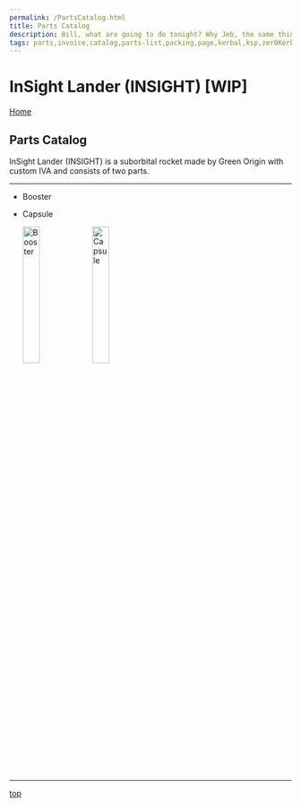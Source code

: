 ```yaml
---
permalink: /PartsCatalog.html
title: Parts Catalog
description: Bill, what are going to do tonight? Why Jeb, the same thing we do every night, Take over the world!
tags: parts,invoice,catalog,parts-list,packing,page,kerbal,ksp,zer0Kerbal,zedK
---
```


<!-- PartsCatalog.md v1.1.4.1
InSight Lander (INSIGHT)
created: 01 Feb 2022
updated: 01 Oct 2022 -->

<script src="https://kit.fontawesome.com/0ea5493613.js" crossorigin="anonymous"></script>
<i class="fa-solid fa-explosion fa-beat-fade fa-3x" style="--fa-beat-fade-opacity: 0.1; --fa-beat-fade-scale: 1.25;color: #FF7E03" ></i>

# InSight Lander (INSIGHT) [WIP]

[Home](./index.md)

## Parts Catalog

InSight Lander (INSIGHT) is a suborbital rocket made by Green Origin with custom IVA and consists of two parts.

---

* Booster
* Capsule

  <img src="https://raw.githubusercontent.com/zer0Kerbal/InSight/master/docs/thumbs/nshpd-booster_icon.png" alt="Booster" width="25%" height="25%" /> <img src="https://raw.githubusercontent.com/zer0Kerbal/InSight/master/docs/thumbs/nshpd-capsule_icon.png" alt="Capsule" width="25%" height="25%" />

---

[top](#parts-catalog)

<!-- this file CC BY-ND 4.0 by zer0Kerbal -->